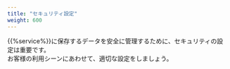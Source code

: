 ```yaml
---
title: "セキュリティ設定"
weight: 600
---
```


{{%service%}}に保存するデータを安全に管理するために、セキュリティの設定は重要です。  
お客様の利用シーンにあわせて、適切な設定をしましょう。  

